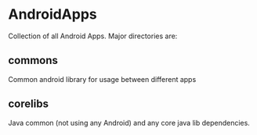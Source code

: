 # AndroidApps
Collection of all Android Apps. Major directories are:

## commons
Common android library for usage between different apps

## corelibs
Java common (not using any Android) and any core java lib dependencies.
